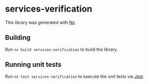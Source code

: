 # services-verification

This library was generated with [Nx](https://nx.dev).

## Building

Run `nx build services-verification` to build the library.

## Running unit tests

Run `nx test services-verification` to execute the unit tests via [Jest](https://jestjs.io).
